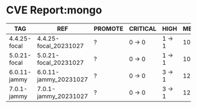# CVE Report:mongo
|     TAG      |          REF          | PROMOTE | CRITICAL |  HIGH  |  MEDIUM  |   LOW    | UNKNOWN |
|--------------|-----------------------|---------|----------|--------|----------|----------|---------|
| 4.4.25-focal | 4.4.25-focal_20231027 | ?       | 0 -> 0   | 1 -> 1 | 10 -> 10 | 30 -> 26 | 0 -> 0  |
| 5.0.21-focal | 5.0.21-focal_20231027 | ?       | 0 -> 0   | 1 -> 1 | 10 -> 10 | 30 -> 26 | 0 -> 0  |
| 6.0.11-jammy | 6.0.11-jammy_20231027 | ?       | 0 -> 0   | 3 -> 1 | 12 -> 11 | 33 -> 30 | 0 -> 0  |
| 7.0.1-jammy  | 7.0.1-jammy_20231027  | ?       | 0 -> 0   | 3 -> 1 | 12 -> 11 | 33 -> 30 | 0 -> 0  |
